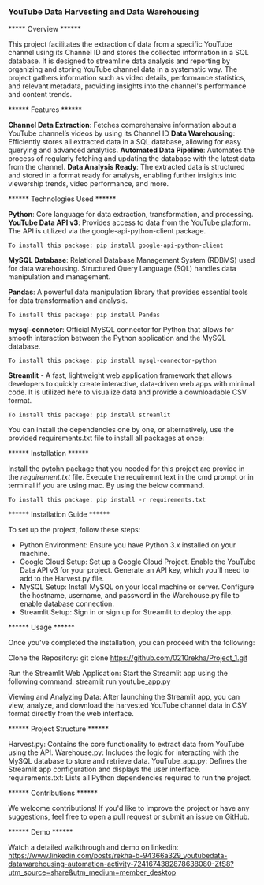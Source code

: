### YouTube Data Harvesting and Data Warehousing ###

***** Overview ******

This project facilitates the extraction of data from a specific YouTube channel using its Channel ID and stores the collected information in a SQL database. It is designed to streamline data analysis and reporting by organizing and storing YouTube channel data in a systematic way. The project gathers information such as video details, performance statistics, and relevant metadata, providing insights into the channel's performance and content trends.

****** Features ******

  **Channel Data Extraction**: Fetches comprehensive information about a YouTube channel’s videos by using its Channel ID
  **Data Warehousing**: Efficiently stores all extracted data in a SQL database, allowing for easy querying and advanced analytics.
  **Automated Data Pipeline**: Automates the process of regularly fetching and updating the database with the latest data from the channel.
  **Data Analysis Ready**: The extracted data is structured and stored in a format ready for analysis, enabling further insights into viewership trends, video performance,   and more.

****** Technologies Used ******

  **Python**: Core language for data extraction, transformation, and processing.
  **YouTube Data API v3**: Provides access to data from the YouTube platform. The API is utilized via the google-api-python-client package.

    To install this package: pip install google-api-python-client

  **MySQL Database**: Relational Database Management System (RDBMS) used for data warehousing. Structured Query Language (SQL) handles data manipulation and management.

  **Pandas**: A powerful data manipulation library that provides essential tools for data transformation and analysis.

    To install this package: pip install Pandas

  **mysql-connetor**: Official MySQL connector for Python that allows for smooth interaction between the Python application and the MySQL database.

    To install this package: pip install mysql-connector-python

  **Streamlit** - A fast, lightweight web application framework that allows developers to quickly create interactive, data-driven web apps with minimal code. It is utilized here to visualize data and provide a downloadable CSV format.

    To install this package: pip install streamlit

You can install the dependencies one by one, or alternatively, use the provided requirements.txt file to install all packages at once:

****** Installation ******

Install the pytohn package that you needed for this project are provide in the *requirement.txt* file. Execute the requiremnt text in the cmd prompt or in terminal if you are using mac. By using the below command.

    To install this package: pip install -r requirements.txt

****** Installation Guide ******

To set up the project, follow these steps:

- Python Environment: Ensure you have Python 3.x installed on your machine.
- Google Cloud Setup:
            Set up a Google Cloud Project.
            Enable the YouTube Data API v3 for your project.
            Generate an API key, which you'll need to add to the Harvest.py file.
- MySQL Setup:
            Install MySQL on your local machine or server.
            Configure the hostname, username, and password in the Warehouse.py file to enable database connection.
- Streamlit Setup: Sign in or sign up for Streamlit to deploy the app.

****** Usage ******

Once you’ve completed the installation, you can proceed with the following:

 Clone the Repository: git clone https://github.com/0210rekha/Project_1.git

 Run the Streamlit Web Application: Start the Streamlit app using the following command: streamlit run youtube_app.py

 Viewing and Analyzing Data: After launching the Streamlit app, you can view, analyze, and download the harvested YouTube channel data in CSV format directly from the web interface.

****** Project Structure ******

Harvest.py: Contains the core functionality to extract data from YouTube using the API.
Warehouse.py: Includes the logic for interacting with the MySQL database to store and retrieve data.
YouTube_app.py: Defines the Streamlit app configuration and displays the user interface.
requirements.txt: Lists all Python dependencies required to run the project.

****** Contributions ******

We welcome contributions! If you'd like to improve the project or have any suggestions, feel free to open a pull request or submit an issue on GitHub.

****** Demo ******

Watch a detailed walkthrough and demo on linkedin: https://www.linkedin.com/posts/rekha-b-94366a329_youtubedata-datawarehousing-automation-activity-7241674382878638080-ZfS8?utm_source=share&utm_medium=member_desktop

